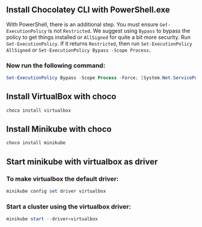 ## Install Chocolatey CLI with PowerShell.exe

With PowerShell, there is an additional step. You must ensure `Get-ExecutionPolicy` is not `Restricted`. We suggest using `Bypass` to bypass the policy to get things installed or `AllSigned` for quite a bit more security.
Run `Get-ExecutionPolicy`. If it returns `Restricted`, then run `Set-ExecutionPolicy AllSigned` or `Set-ExecutionPolicy Bypass -Scope Process`.
### Now run the following command:
```powershell
Set-ExecutionPolicy Bypass -Scope Process -Force; [System.Net.ServicePointManager]::SecurityProtocol = [System.Net.ServicePointManager]::SecurityProtocol -bor 3072; iex ((New-Object System.Net.WebClient).DownloadString('https://community.chocolatey.org/install.ps1'))
```

## Install VirtualBox with choco
```powershell
choco install virtualbox
```

## Install Minikube with choco
```powershell
choco install minikube
```

## Start minikube with virtualbox as driver
### To make virtualbox the default driver:
```powershell
minikube config set driver virtualbox
```
### Start a cluster using the virtualbox driver:
```powershell
minikube start --driver=virtualbox
```
